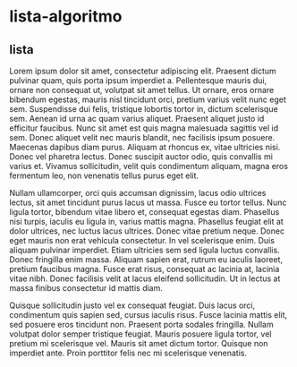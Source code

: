 # lista-algoritmo

## lista

Lorem ipsum dolor sit amet, consectetur adipiscing elit. Praesent dictum pulvinar quam, quis porta ipsum imperdiet a. Pellentesque mauris dui, ornare non consequat ut, volutpat sit amet tellus. Ut ornare, eros ornare bibendum egestas, mauris nisl tincidunt orci, pretium varius velit nunc eget sem. Suspendisse dui felis, tristique lobortis tortor in, dictum scelerisque sem. Aenean id urna ac quam varius aliquet. Praesent aliquet justo id efficitur faucibus. Nunc sit amet est quis magna malesuada sagittis vel id sem. Donec aliquet velit nec mauris blandit, nec facilisis ipsum posuere. Maecenas dapibus diam purus. Aliquam at rhoncus ex, vitae ultricies nisi. Donec vel pharetra lectus. Donec suscipit auctor odio, quis convallis mi varius et. Vivamus sollicitudin, velit quis condimentum aliquam, magna eros fermentum leo, non venenatis tellus purus eget elit.

Nullam ullamcorper, orci quis accumsan dignissim, lacus odio ultrices lectus, sit amet tincidunt purus lacus ut massa. Fusce eu tortor tellus. Nunc ligula tortor, bibendum vitae libero et, consequat egestas diam. Phasellus nisi turpis, iaculis eu ligula in, varius mattis magna. Phasellus feugiat elit at dolor ultrices, nec luctus lacus ultrices. Donec vitae pretium neque. Donec eget mauris non erat vehicula consectetur. In vel scelerisque enim. Duis aliquam pulvinar imperdiet. Etiam ultricies sem sed ligula luctus convallis. Donec fringilla enim massa. Aliquam sapien erat, rutrum eu iaculis laoreet, pretium faucibus magna. Fusce erat risus, consequat ac lacinia at, lacinia vitae nibh. Donec facilisis velit at lacus eleifend sollicitudin. Ut in lectus at massa finibus consectetur id mattis diam.

Quisque sollicitudin justo vel ex consequat feugiat. Duis lacus orci, condimentum quis sapien sed, cursus iaculis risus. Fusce lacinia mattis elit, sed posuere eros tincidunt non. Praesent porta sodales fringilla. Nullam volutpat dolor semper tristique feugiat. Mauris posuere ligula tortor, vel pretium mi scelerisque vel. Mauris sit amet dictum tortor. Quisque non imperdiet ante. Proin porttitor felis nec mi scelerisque venenatis.
